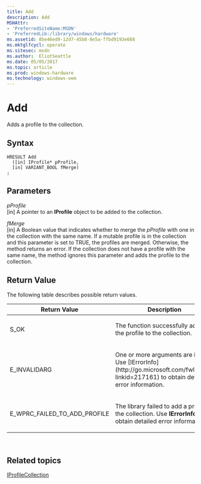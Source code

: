 ```yaml
---
title: Add
description: Add
MSHAttr:
- 'PreferredSiteName:MSDN'
- 'PreferredLib:/library/windows/hardware'
ms.assetid: 85e46ed9-12d7-45b8-8e5a-ffbd9193e668
ms.mktglfcycl: operate
ms.sitesec: msdn
ms.author:  EliotSeattle
ms.date: 05/05/2017
ms.topic: article
ms.prod: windows-hardware
ms.technology: windows-oem
---
```


# Add


Adds a profile to the collection.

## Syntax


```
HRESULT Add
  ([in] IProfile* pProfile,
  [in] VARIANT_BOOL fMerge)
;
```

## Parameters


<a href="" id="pprofile"></a>*pProfile*  
\[in\] A pointer to an **IProfile** object to be added to the collection.

<a href="" id="fmerge"></a>*fMerge*  
\[in\] A Boolean value that indicates whether to merge the *pProfile* with one in the collection with the same name. If a mutable profile is in the collection and this parameter is set to TRUE, the profiles are merged. Otherwise, the method returns an error. If the collection does not have a profile with the same name, the method ignores this parameter and adds the profile to the collection.

## Return Value


The following table describes possible return values.

<table>
<colgroup>
<col width="50%" />
<col width="50%" />
</colgroup>
<thead>
<tr class="header">
<th>Return Value</th>
<th>Description</th>
</tr>
</thead>
<tbody>
<tr class="odd">
<td><p>S_OK</p></td>
<td><p>The function successfully added the profile to the collection.</p></td>
</tr>
<tr class="even">
<td><p>E_INVALIDARG</p></td>
<td><p>One or more arguments are invalid. Use [IErrorInfo](http://go.microsoft.com/fwlink/p/?linkid=217161) to obtain detailed error information.</p></td>
</tr>
<tr class="odd">
<td><p>E_WPRC_FAILED_TO_ADD_PROFILE</p></td>
<td><p>The library failed to add a profile to the collection. Use <strong>IErrorInfo</strong> to obtain detailed error information.</p></td>
</tr>
</tbody>
</table>

 

## Related topics


[IProfileCollection](iprofilecollection.md)

 

 







